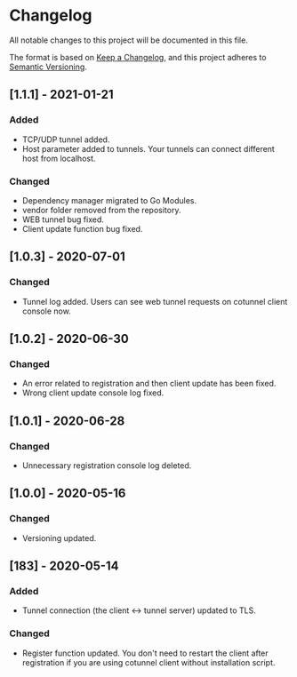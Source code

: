 # Changelog
All notable changes to this project will be documented in this file.

The format is based on [Keep a Changelog](https://keepachangelog.com/en/1.0.0/),
and this project adheres to [Semantic Versioning](https://semver.org/spec/v2.0.0.html).

## [1.1.1] - 2021-01-21

### Added
- TCP/UDP tunnel added.
- Host parameter added to tunnels. Your tunnels can connect different host from localhost.

### Changed
- Dependency manager migrated to Go Modules.
- vendor folder removed from the repository.
- WEB tunnel bug fixed.
- Client update function bug fixed.

## [1.0.3] - 2020-07-01

### Changed
- Tunnel log added. Users can see web tunnel requests on cotunnel client console now.

## [1.0.2] - 2020-06-30

### Changed
- An error related to registration and then client update has been fixed.
- Wrong client update console log fixed.

## [1.0.1] - 2020-06-28

### Changed
- Unnecessary registration console log deleted.

## [1.0.0] - 2020-05-16

### Changed
- Versioning updated.

## [183] - 2020-05-14

### Added
- Tunnel connection (the client <-> tunnel server) updated to TLS. 

### Changed
- Register function updated. You don't need to restart the client after registration if you are using cotunnel client without installation script.
